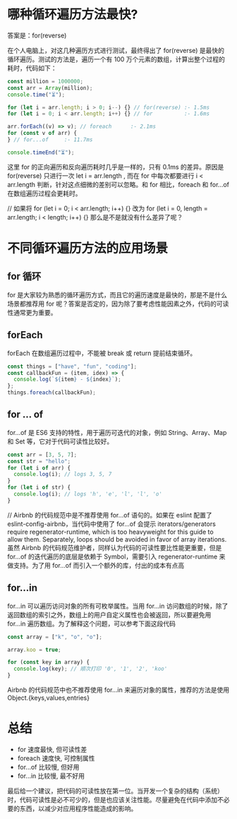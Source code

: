 # 哪种循环遍历方法最快?

答案是：for(reverse)

在个人电脑上，对这几种遍历方式进行测试，最终得出了 for(reverse) 是最快的循环遍历。测试的方法是，遍历一个有 100 万个元素的数组，计算出整个过程的耗时，代码如下：

```javascript
const million = 1000000;
const arr = Array(million);
console.time("⏳");

for (let i = arr.length; i > 0; i--) {} // for(reverse) :- 1.5ms
for (let i = 0; i < arr.length; i++) {} // for          :- 1.6ms

arr.forEach((v) => v); // foreach      :- 2.1ms
for (const v of arr) {
} // for...of     :- 11.7ms

console.timeEnd("⏳");
```

这里 for 的正向遍历和反向遍历耗时几乎是一样的，只有 0.1ms 的差异。原因是 for(reverse) 只进行一次 let i = arr.length , 而在 for 中每次都要进行 i < arr.length 判断，针对这点细微的差别可以忽略。和 for 相比，foreach 和 for...of 在数组遍历过程会更耗时。

// 如果将 for (let i = 0; i < arr.length; i++) {} 改为 for (let i = 0, length = arr.length; i < length; i++) {} 那么是不是就没有什么差异了呢？

# 不同循环遍历方法的应用场景

## for 循环

for 是大家较为熟悉的循环遍历方式，而且它的遍历速度是最快的，那是不是什么场景都推荐用 for 呢？答案是否定的，因为除了要考虑性能因素之外，代码的可读性通常更为重要。

## forEach

forEach 在数组遍历过程中，不能被 break 或 return 提前结束循环。

```javascript
const things = ["have", "fun", "coding"];
const callbackFun = (item, idex) => {
  console.log(`${item} - ${index}`);
};
things.foreach(callbackFun);
```

## for ... of

for...of 是 ES6 支持的特性，用于遍历可迭代的对象，例如 String、Array、Map 和 Set 等，它对于代码可读性比较好。

```javascript
const arr = [3, 5, 7];
const str = "hello";
for (let i of arr) {
  console.log(i); // logs 3, 5, 7
}
for (let i of str) {
  console.log(i); // logs 'h', 'e', 'l', 'l', 'o'
}
```

// Airbnb 的代码规范中是不推荐使用 for...of 语句的。如果在 eslint 配置了 eslint-config-airbnb，当代码中使用了 for...of 会提示 iterators/generators require regenerator-runtime, which is too heavyweight for this guide to allow them. Separately, loops should be avoided in favor of array iterations. 虽然 Airbnb 的代码规范维护者，同样认为代码的可读性要比性能更重要，但是 for...of 的迭代遍历的底层是依赖于 Symbol，需要引入 regenerator-runtime 来做支持。为了用 for...of 而引入一个额外的库，付出的成本有点高

## for...in

for...in 可以遍历访问对象的所有可枚举属性。当用 for...in 访问数组的时候，除了返回数组的索引之外，数组上的用户自定义属性也会被返回，所以要避免用 for...in 遍历数组。为了解释这个问题，可以参考下面这段代码

```javascript
const array = ["k", "o", "o"];

array.koo = true;

for (const key in array) {
  console.log(key); // 顺次打印 '0', '1', '2', 'koo'
}
```

Airbnb 的代码规范中也不推荐使用 for...in 来遍历对象的属性，推荐的方法是使用 Object.{keys,values,entries}

# 总结

- for 速度最快, 但可读性差
- foreach 速度快, 可控制属性
- for...of 比较慢, 但好用
- for...in 比较慢, 最不好用

最后给一个建议，把代码的可读性放在第一位。当开发一个复杂的结构（系统）时，代码可读性是必不可少的，但是也应该关注性能。尽量避免在代码中添加不必要的东西，以减少对应用程序性能造成的影响。
